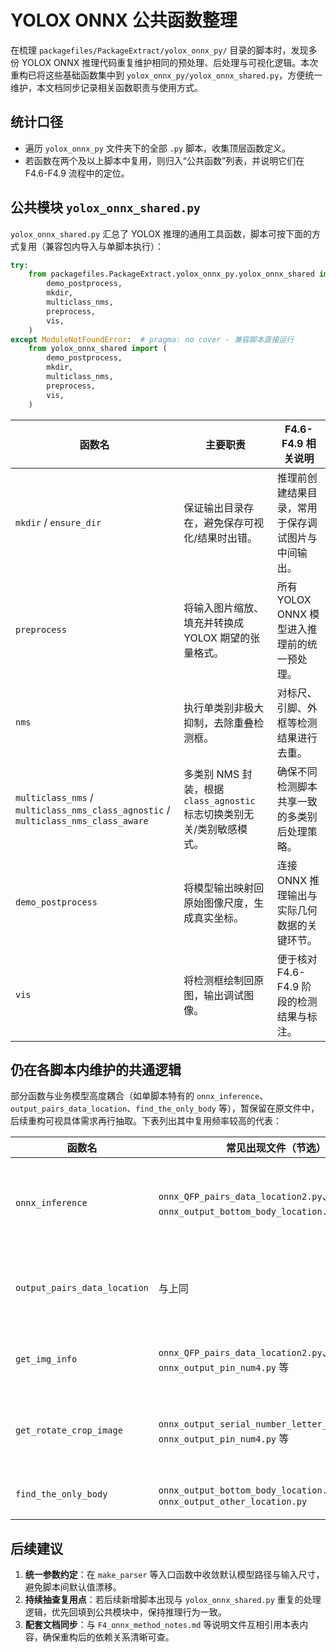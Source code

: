 # YOLOX ONNX 公共函数整理

在梳理 `packagefiles/PackageExtract/yolox_onnx_py/` 目录的脚本时，发现多份 YOLOX ONNX 推理代码重复维护相同的预处理、后处理与可视化逻辑。本次重构已将这些基础函数集中到 `yolox_onnx_py/yolox_onnx_shared.py`，方便统一维护，本文档同步记录相关函数职责与使用方式。

## 统计口径
- 遍历 `yolox_onnx_py` 文件夹下的全部 `.py` 脚本，收集顶层函数定义。
- 若函数在两个及以上脚本中复用，则归入“公共函数”列表，并说明它们在 F4.6-F4.9 流程中的定位。

## 公共模块 `yolox_onnx_shared.py`
`yolox_onnx_shared.py` 汇总了 YOLOX 推理的通用工具函数，脚本可按下面的方式复用（兼容包内导入与单脚本执行）：

```python
try:
    from packagefiles.PackageExtract.yolox_onnx_py.yolox_onnx_shared import (
        demo_postprocess,
        mkdir,
        multiclass_nms,
        preprocess,
        vis,
    )
except ModuleNotFoundError:  # pragma: no cover - 兼容脚本直接运行
    from yolox_onnx_shared import (
        demo_postprocess,
        mkdir,
        multiclass_nms,
        preprocess,
        vis,
    )
```

| 函数名 | 主要职责 | F4.6-F4.9 相关说明 |
| --- | --- | --- |
| `mkdir` / `ensure_dir` | 保证输出目录存在，避免保存可视化/结果时出错。 | 推理前创建结果目录，常用于保存调试图片与中间输出。 |
| `preprocess` | 将输入图片缩放、填充并转换成 YOLOX 期望的张量格式。 | 所有 YOLOX ONNX 模型进入推理前的统一预处理。 |
| `nms` | 执行单类别非极大抑制，去除重叠检测框。 | 对标尺、引脚、外框等检测结果进行去重。 |
| `multiclass_nms` / `multiclass_nms_class_agnostic` / `multiclass_nms_class_aware` | 多类别 NMS 封装，根据 `class_agnostic` 标志切换类别无关/类别敏感模式。 | 确保不同检测脚本共享一致的多类别后处理策略。 |
| `demo_postprocess` | 将模型输出映射回原始图像尺度，生成真实坐标。 | 连接 ONNX 推理输出与实际几何数据的关键环节。 |
| `vis` | 将检测框绘制回原图，输出调试图像。 | 便于核对 F4.6-F4.9 阶段的检测结果与标注。 |

## 仍在各脚本内维护的共通逻辑
部分函数与业务模型高度耦合（如单脚本特有的 `onnx_inference`、`output_pairs_data_location`、`find_the_only_body` 等），暂保留在原文件中，后续重构可视具体需求再行抽取。下表列出其中复用频率较高的代表：

| 函数名 | 常见出现文件（节选） | 说明 |
| --- | --- | --- |
| `onnx_inference` | `onnx_QFP_pairs_data_location2.py`、`onnx_output_bottom_body_location.py` 等 | 建立 ONNXRuntime Session 并执行推理，是各检测脚本的入口封装。 |
| `output_pairs_data_location` | 与上同 | 结合推理输出、NMS、类别后处理，转换为业务字段。 |
| `get_img_info` | `onnx_QFP_pairs_data_location2.py`、`onnx_output_pin_num4.py` 等 | 读取图像宽高信息，为比例还原与边界判断提供支持。 |
| `get_rotate_crop_image` | `onnx_output_serial_number_letter_location.py`、`onnx_output_pin_num4.py` 等 | 根据四点坐标裁剪旋转区域，供 OCR 或精细化处理使用。 |
| `find_the_only_body` | `onnx_output_bottom_body_location.py`、`onnx_output_other_location.py` | 在多候选框中挑选最合理的封装本体。 |

## 后续建议
1. **统一参数约定**：在 `make_parser` 等入口函数中收敛默认模型路径与输入尺寸，避免脚本间默认值漂移。
2. **持续抽查复用点**：若后续新增脚本出现与 `yolox_onnx_shared.py` 重复的处理逻辑，优先回填到公共模块中，保持推理行为一致。
3. **配套文档同步**：与 `F4_onnx_method_notes.md` 等说明文件互相引用本表内容，确保重构后的依赖关系清晰可查。

